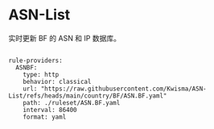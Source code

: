 
# ASN-List

实时更新 BF 的 ASN 和 IP 数据库。

<pre><code class="language-javascript">
rule-providers:
  ASNBF:
    type: http
    behavior: classical
    url: "https://raw.githubusercontent.com/Kwisma/ASN-List/refs/heads/main/country/BF/ASN.BF.yaml"
    path: ./ruleset/ASN.BF.yaml
    interval: 86400
    format: yaml
</code></pre>